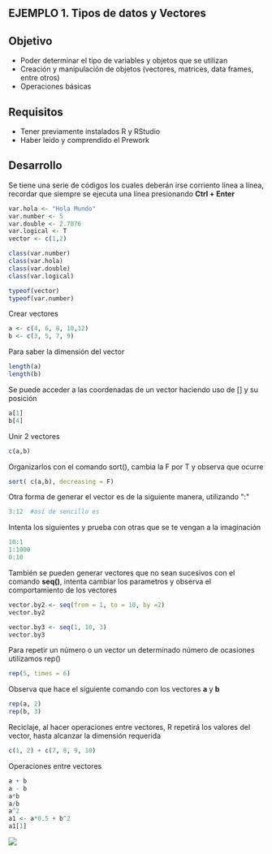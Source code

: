 
##   EJEMPLO 1. Tipos de datos y Vectores

## Objetivo
- Poder determinar el tipo de variables y objetos que se utilizan
- Creación y manipulación de objetos (vectores, matrices, data frames, entre otros)
- Operaciones básicas 

## Requisitos
- Tener previamente instalados R y RStudio
- Haber leido y comprendido el Prework

## Desarrollo
Se tiene una serie de códigos los cuales deberán irse corriento línea a línea, recordar que siempre se ejecuta una línea presionando **Ctrl + Enter**

``` R
var.hola <- "Hola Mundo"
var.number <- 5
var.double <- 2.7076
var.logical <- T
vector <- c(1,2)

class(var.number)
class(var.hola)
class(var.double)
class(var.logical)

typeof(vector)
typeof(var.number)
``` 
Crear vectores 

``` R
a <- c(4, 6, 8, 10,12)
b <- c(3, 5, 7, 9)
```

Para saber la dimensión del vector 
```R
length(a)
length(b)
```

Se puede acceder a las coordenadas de un vector haciendo uso de [] y su posición
```R
a[1]
b[4]
```

Unir 2 vectores 
```R 
c(a,b)
```

Organizarlos con el comando sort(), cambia la F por T y observa que ocurre
```R
sort( c(a,b), decreasing = F)
```
Otra forma de generar el vector es de la siguiente manera, utilizando ":"
```R
3:12  #así de sencillo es
```

Intenta los siguientes y prueba con otras que se te vengan a la imaginación
```R
10:1
1:1000
0:10
```

También se pueden generar vectores que no sean sucesivos con el comando **seq()**, intenta cambiar los parametros y observa el comportamiento de los vectores
```R
vector.by2 <- seq(from = 1, to = 10, by =2)
vector.by2

vector.by3 <- seq(1, 10, 3)
vector.by3
```
Para repetir un número o un vector un determinado número de ocasiones utilizamos rep()
```R
rep(5, times = 6)
```
Observa que hace el siguiente comando con los vectores **a** y **b**
```R
rep(a, 2)
rep(b, 3)
```

Reciclaje, al hacer operaciones entre vectores, R repetirá los valores del vector, hasta alcanzar la dimensión requerida

``` R
c(1, 2) + c(7, 8, 9, 10)
```

Operaciones entre vectores
```R
a + b     
a - b     
a*b
a/b
a^2
a1 <- a*0.5 + b^2
a1[1]
```

![](Ejemplo1.jpeg)



